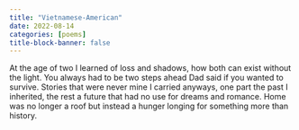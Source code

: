 ```yaml
---
title: "Vietnamese-American"
date: 2022-08-14
categories: [poems]
title-block-banner: false
---
```

At the age of two I learned
of loss and shadows, how both
can exist without the light.
You always had to be
two steps ahead Dad said
if you wanted to survive.
Stories that were never mine
I carried anyways, one part
the past I inherited, the rest
a future that had no use for dreams
and romance. Home
was no longer a roof
but instead a hunger longing
for something more than history.
